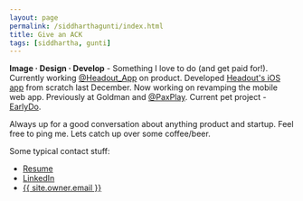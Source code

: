 ```yaml
---
layout: page
permalink: /siddharthagunti/index.html
title: Give an ACK
tags: [siddhartha, gunti]
---
```


**Image &#183; Design &#183; Develop** - Something I love to do (and get paid for!). Currently working [@Headout_App](https://twitter.com/Headout_App) on product. Developed [Headout's iOS app](https://itunes.apple.com/in/app/headout/id899327000?mt=8) from scratch last December. Now working on revamping the mobile web app. Previously at Goldman and [@PaxPlay](https://twitter.com/PaxPlay). Current pet project - [EarlyDo](http://earlydo.com/).

Always up for a good conversation about anything product and startup. Feel free to ping me. Lets catch up over some coffee/beer.

Some typical contact stuff: 

* <a href="http://www.siddharthagunti.com/files/resume.pdf">Resume</a>
* <a href="https://www.linkedin.com/in/siddharthagunti">LinkedIn</a>
* <a href="mailto:{{ site.owner.email }}" class="author-website">{{ site.owner.email }}</a>
